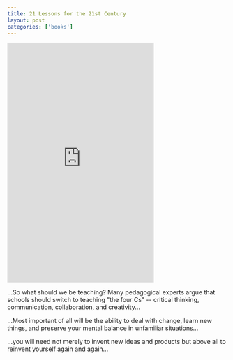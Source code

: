 ```yaml
---
title: 21 Lessons for the 21st Century
layout: post
categories: ['books']
---
```


<iframe type="text/html" sandbox="allow-scripts allow-same-origin allow-popups" width="336" height="550" frameborder="0" allowfullscreen style="max-width:100%" src="https://read.amazon.com/kp/card?asin=B079WM7KLS&preview=inline&linkCode=kpe&ref_=kip_embed_taf_preview_0SHHNVF47Z9HVP0ZAPW7"></iframe>

...So what should we be teaching? Many pedagogical experts argue that schools should switch to teaching "the four Cs" -- critical thinking, communication, collaboration, and creativity...

...Most important of all will be the ability to deal with change, learn new things, and preserve your mental balance in unfamiliar situations...

...you will need not merely to invent new ideas and products but above all to reinvent yourself again and again...
